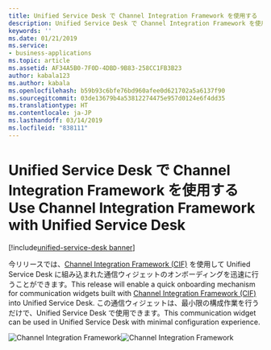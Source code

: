 ```yaml
---
title: Unified Service Desk で Channel Integration Framework を使用する
description: Unified Service Desk で Channel Integration Framework を使用する方法について説明します。
keywords: ''
ms.date: 01/21/2019
ms.service:
- business-applications
ms.topic: article
ms.assetid: AF34A5B0-7F0D-4DBD-9B83-258CC1FB3B23
author: kabala123
ms.author: kabala
ms.openlocfilehash: b59b93c6bfe76bd960afee0d621702a5a6137f90
ms.sourcegitcommit: 03de13679b4a53812274475e957d0124e6f4dd35
ms.translationtype: HT
ms.contentlocale: ja-JP
ms.lasthandoff: 03/14/2019
ms.locfileid: "838111"
---
```

# <a name="use-channel-integration-framework-with-unified-service-desk"></a><span data-ttu-id="a88b6-103">Unified Service Desk で Channel Integration Framework を使用する</span><span class="sxs-lookup"><span data-stu-id="a88b6-103">Use Channel Integration Framework with Unified Service Desk</span></span>
[!include[unified-service-desk banner](../../../includes/unified-service-desk.md)]

<span data-ttu-id="a88b6-104">今リリースでは、[Channel Integration Framework (CIF)](https://docs.microsoft.com/dynamics365/customer-engagement/developer/channel-integration-framework/channel-integration-framework) を使用して Unified Service Desk に組み込まれた通信ウィジェットのオンボーディングを迅速に行うことができます。</span><span class="sxs-lookup"><span data-stu-id="a88b6-104">This release will enable a quick onboarding mechanism for communication widgets built with [Channel Integration Framework (CIF)](https://docs.microsoft.com/dynamics365/customer-engagement/developer/channel-integration-framework/channel-integration-framework) into Unified Service Desk.</span></span> <span data-ttu-id="a88b6-105">この通信ウィジェットは、最小限の構成作業を行うだけで、Unified Service Desk で使用できます。</span><span class="sxs-lookup"><span data-stu-id="a88b6-105">This communication widget can be used in Unified Service Desk with minimal configuration experience.</span></span>

<span data-ttu-id="a88b6-106">![Channel Integration Framework](media/USD-CIF-4.1.png "Unified Service Desk での Channel Integration Framework")</span><span class="sxs-lookup"><span data-stu-id="a88b6-106">![Channel Integration Framework](media/USD-CIF-4.1.png "Channel Integration Framework with Unified Service Desk")</span></span>



